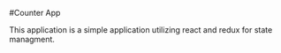 #Counter App

This application is a simple application utilizing react and redux for state managment.
